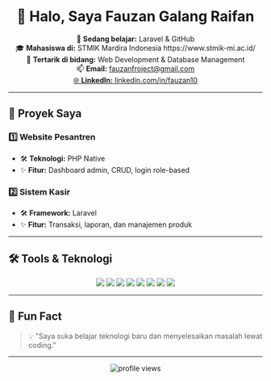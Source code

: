<h1 align="center">👋 Halo, Saya Fauzan Galang Raifan</h1>

<p align="center">
  🌱 <b>Sedang belajar:</b> Laravel & GitHub  
  <br>
  🎓 <b>Mahasiswa di:</b> STMIK Mardira Indonesia  https://www.stmik-mi.ac.id/ 
  <br>
  💼 <b>Tertarik di bidang:</b> Web Development & Database Management  
  <br>
  📫 <b>Email:</b> <a href = "fauzanfroject@gmail.com" > fauzanfroject@gmail.com 
  <br>
  🌐 <b>LinkedIn:</b> <a href="https://www.linkedin.com/in/fauzan10/">linkedin.com/in/fauzan10</a>  
</p>

---

## 🚀 Proyek Saya

### 1️⃣ Website Pesantren
- 🛠 **Teknologi:** PHP Native  
- ✨ **Fitur:** Dashboard admin, CRUD, login role-based

### 2️⃣ Sistem Kasir
- 🛠 **Framework:** Laravel  
- ✨ **Fitur:** Transaksi, laporan, dan manajemen produk  

---

## 🛠 Tools & Teknologi

<p align="center">
  <img src="https://img.shields.io/badge/PHP-777BB4?style=for-the-badge&logo=php&logoColor=white" />
  <img src="https://img.shields.io/badge/Laravel-FF2D20?style=for-the-badge&logo=laravel&logoColor=white" />
  <img src="https://img.shields.io/badge/MySQL-4479A1?style=for-the-badge&logo=mysql&logoColor=white" />
  <img src="https://img.shields.io/badge/HTML5-E34F26?style=for-the-badge&logo=html5&logoColor=white" />
  <img src="https://img.shields.io/badge/CSS3-1572B6?style=for-the-badge&logo=css3&logoColor=white" />
  <img src="https://img.shields.io/badge/JavaScript-F7DF1E?style=for-the-badge&logo=javascript&logoColor=black" />
  <img src="https://img.shields.io/badge/Git-F05032?style=for-the-badge&logo=git&logoColor=white" />
  <img src="https://img.shields.io/badge/GitHub-181717?style=for-the-badge&logo=github&logoColor=white" />
</p>

---

## 🎯 Fun Fact
> 💡 "Saya suka belajar teknologi baru dan menyelesaikan masalah lewat coding."

---

<p align="center">
  <img src="https://komarev.com/ghpvc/?username=FauzanGalang&label=Profile%20Views&color=blue&style=flat" alt="profile views" />
</p>
